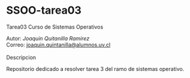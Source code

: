 # SSOO-tarea03
Tarea03 Curso de Sistemas Operativos

Autor: *Joaquin Quitanilla Ramirez* </br>
Correo: joaquin.quintanilla@alumnos.uv.cl </br>
</br>
Descripcion </br>

Repositorio dedicado a resolver tarea 3 del ramo de sistemas operativo.</br>
